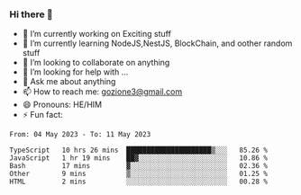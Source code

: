 ### Hi there 👋

<!--
**charlieScript/charlieScript** is a ✨ _special_ ✨ repository because its `README.md` (this file) appears on your GitHub profile.

Here are some ideas to get you started: -->

- 🔭 I’m currently working on Exciting stuff
- 🌱 I’m currently learning NodeJS,NestJS, BlockChain, and oother random stuff
- 👯 I’m looking to collaborate on anything
- 🤔 I’m looking for help with ...
- 💬 Ask me about anything
- 📫 How to reach me: gozione3@gmail.com
- 😄 Pronouns: HE/HIM
- ⚡ Fun fact: 
<!--START_SECTION:waka-->

```text
From: 04 May 2023 - To: 11 May 2023

TypeScript   10 hrs 26 mins  █████████████████████▒░░░   85.26 %
JavaScript   1 hr 19 mins    ██▓░░░░░░░░░░░░░░░░░░░░░░   10.86 %
Bash         17 mins         ▓░░░░░░░░░░░░░░░░░░░░░░░░   02.36 %
Other        9 mins          ▒░░░░░░░░░░░░░░░░░░░░░░░░   01.25 %
HTML         2 mins          ░░░░░░░░░░░░░░░░░░░░░░░░░   00.28 %
```

<!--END_SECTION:waka-->
